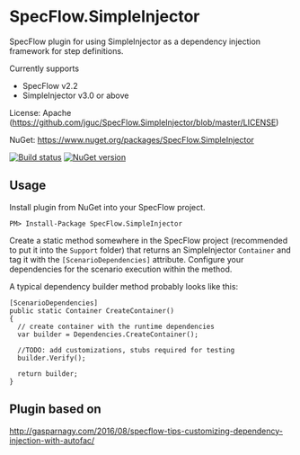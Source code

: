 ﻿# SpecFlow.SimpleInjector
SpecFlow plugin for using SimpleInjector as a dependency injection framework for step definitions.


Currently supports
* SpecFlow v2.2
* SimpleInjector v3.0 or above

License: Apache (https://github.com/jguc/SpecFlow.SimpleInjector/blob/master/LICENSE)

NuGet: https://www.nuget.org/packages/SpecFlow.SimpleInjector

[![Build status](https://ci.appveyor.com/api/projects/status/17s8ujeigojldjfn/branch/master?svg=true)](https://ci.appveyor.com/project/jguc/specflow-simpleinjector/branch/master)
[![NuGet version](https://badge.fury.io/nu/SpecFlow.SimpleInjector.svg)](https://badge.fury.io/nu/SpecFlow.SimpleInjector)

## Usage

Install plugin from NuGet into your SpecFlow project.

    PM> Install-Package SpecFlow.SimpleInjector
  
Create a static method somewhere in the SpecFlow project (recommended to put it into the `Support` folder) that returns an SimpleInjector `Container` and tag it with the `[ScenarioDependencies]` attribute. Configure your dependencies for the scenario execution within the method.

A typical dependency builder method probably looks like this:

    [ScenarioDependencies]
    public static Container CreateContainer()
    {
      // create container with the runtime dependencies
      var builder = Dependencies.CreateContainer();

      //TODO: add customizations, stubs required for testing
	  builder.Verify();
      
      return builder;
    }

## Plugin based on 

http://gasparnagy.com/2016/08/specflow-tips-customizing-dependency-injection-with-autofac/
